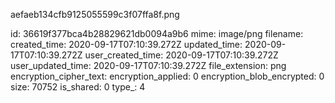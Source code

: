aefaeb134cfb9125055599c3f07ffa8f.png

id: 36619f377bca4b28829621db0094a9b6
mime: image/png
filename: 
created_time: 2020-09-17T07:10:39.272Z
updated_time: 2020-09-17T07:10:39.272Z
user_created_time: 2020-09-17T07:10:39.272Z
user_updated_time: 2020-09-17T07:10:39.272Z
file_extension: png
encryption_cipher_text: 
encryption_applied: 0
encryption_blob_encrypted: 0
size: 70752
is_shared: 0
type_: 4